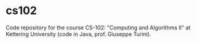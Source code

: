 # cs102
Code repository for the course CS-102: "Computing and Algorithms II" at Kettering University (code in Java, prof. Giuseppe Turini).
